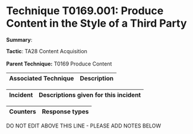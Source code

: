 # Technique T0169.001: Produce Content in the Style of a Third Party

**Summary**: 

**Tactic**: TA28 Content Acquisition <br><br>**Parent Technique:** T0169 Produce Content


| Associated Technique | Description |
| --------- | ------------------------- |



| Incident | Descriptions given for this incident |
| -------- | -------------------- |



| Counters | Response types |
| -------- | -------------- |


DO NOT EDIT ABOVE THIS LINE - PLEASE ADD NOTES BELOW